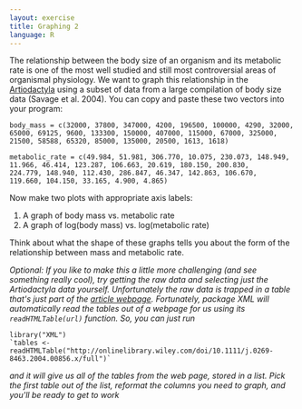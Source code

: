 ```yaml
---
layout: exercise
title: Graphing 2
language: R
---
```


The relationship between the body size of an organism and its metabolic
rate is one of the most well studied and still most controversial areas
of organismal physiology. We want to graph this relationship in the
[Artiodactyla](http://en.wikipedia.org/wiki/Even-toed_ungulate) using a
subset of data from a large compilation of body size data (Savage et al.
2004). You can copy and paste these two vectors into your program:

```
body_mass = c(32000, 37800, 347000, 4200, 196500, 100000, 4290, 32000,
65000, 69125, 9600, 133300, 150000, 407000, 115000, 67000, 325000,
21500, 58588, 65320, 85000, 135000, 20500, 1613, 1618)

metabolic_rate = c(49.984, 51.981, 306.770, 10.075, 230.073, 148.949,
11.966, 46.414, 123.287, 106.663, 20.619, 180.150, 200.830,
224.779, 148.940, 112.430, 286.847, 46.347, 142.863, 106.670,
119.660, 104.150, 33.165, 4.900, 4.865)
```

Now make two plots with appropriate axis labels:

1.  A graph of body mass vs. metabolic rate
2.  A graph of log(body mass) vs. log(metabolic rate)

Think about what the shape of these graphs tells you about the form of
the relationship between mass and metabolic rate.

*Optional: If you like to make this a little more challenging (and see something
really cool), try getting the raw data and selecting just the Artiodactyla data
yourself. Unfortunately the raw data is trapped in a table that's just part of
the [article webpage](http://onlinelibrary.wiley.com/doi/10.1111/j.0269-8463.2004.00856.x/full). Fortunately, package XML will automatically read 
the tables out of a webpage for us using its `readHTMLTable(url)` function. So, 
you can just run*

```
library("XML")
`tables <- readHTMLTable("http://onlinelibrary.wiley.com/doi/10.1111/j.0269-8463.2004.00856.x/full")`
```

*and it will give us all of the tables from the web page, stored in a list. Pick
the first table out of the list, reformat the columns you need to graph, and you'll be ready to get to work*
